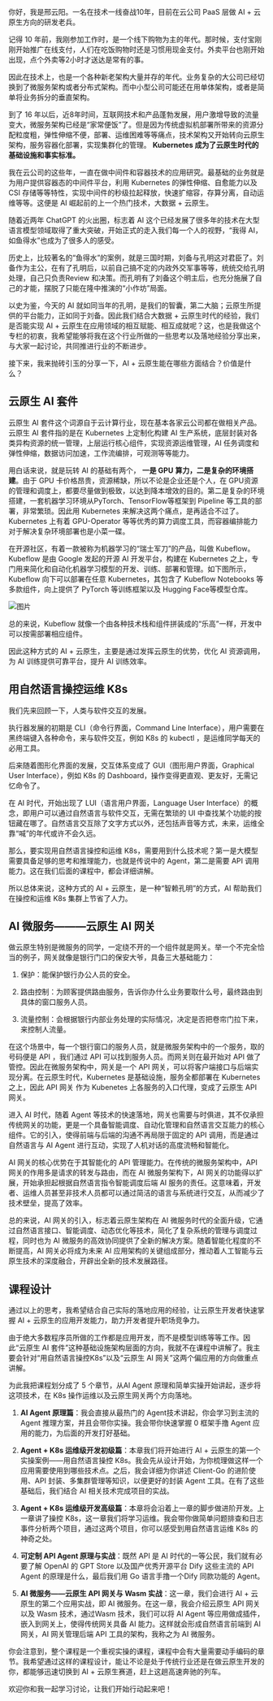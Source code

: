 你好，我是邢云阳。一名在技术一线奋战10年，目前在云公司 PaaS 层做 AI + 云原生方向的研发老兵。

记得 10 年前，我刚参加工作时，是一个线下购物为主的年代。那时候，支付宝刚刚开始推广在线支付，人们在吃饭购物时还是习惯用现金支付。外卖平台也刚开始出现，点个外卖等2小时才送达是常有的事。

因此在技术上，也是一个各种新老架构大量并存的年代。业务复杂的大公司已经切换到了微服务架构或者分布式架构。而中小型公司可能还在用单体架构，或者是简单将业务拆分的垂直架构。

到了 16 年以后，近8年时间，互联网技术和产品蓬勃发展，用户激增导致的流量变大，微服务架构已经是“家常便饭”了。但是因为传统虚拟机部署所带来的资源分配粒度粗，弹性伸缩不便，部署、运维困难等等痛点，技术架构又开始转向云原生架构，服务容器化部署，实现集群化的管理。 **Kubernetes 成为了云原生时代的基础设施和事实标准。**

我在云公司的这些年，一直在做中间件和容器技术的应用研究。最基础的业务就是为用户提供容器态的中间件平台，利用 Kubernetes 的弹性伸缩、自愈能力以及 CSI 存储等等特性，实现中间件的秒级拉起释放，快速扩缩容，存算分离，自动运维等等。这便是 AI 崛起前的上一个热门技术，大数据 + 云原生。

随着近两年 ChatGPT 的火出圈，标志着 AI 这个已经发展了很多年的技术在大型语言模型领域取得了重大突破，开始正式的走入我们每一个人的视野，“我得 AI，如鱼得水”也成为了很多人的感受。

历史上，比较著名的“鱼得水”的案例，就是三国时期，刘备与孔明这对君臣了。刘备作为主公，在有了孔明后，以前自己搞不定的内政外交军事等等，统统交给孔明处理，自己只负责Review 和决策。而孔明有了刘备这个明主后，也充分施展了自己的才能，摆脱了只能在隆中推演的“小作坊”局面。

以史为鉴，今天的 AI 就如同当年的孔明，是我们的智囊，第二大脑；云原生所提供的平台能力，正如同于刘备。因此我们结合大数据 + 云原生时代的经验，我们是否能实现 AI + 云原生在应用领域的相互赋能、相互成就呢？这，也是我做这个专栏的初衷，我希望能够将我在这个行业所做的一些思考以及落地经验分享出来，与大家一起讨论，共同推进行业的不断进步。

接下来，我来抛砖引玉的分享一下，AI + 云原生能在哪些方面结合？价值是什么？

## 云原生 AI 套件

云原生 AI 套件这个词源自于云计算行业，现在基本各家云公司都在做相关产品。云原生 AI 套件指的是在 Kubernetes 上定制化构建 AI 生产系统，底层封装对各类异构资源的统一管理，上层运行核心组件，实现资源运维管理，AI 任务调度和弹性伸缩，数据访问加速，工作流编排，可观测等等能力。

用白话来说，就是玩转 AI 的基础有两个， **一是 GPU** **算力，二是复杂的环境搭建**。由于 GPU 卡价格昂贵，资源稀缺，所以不论是企业还是个人，在 GPU资源的管理和调度上，都要尽量做到极致，以达到降本增效的目的。第二是复杂的环境搭建，一套机器学习环境从PyTorch、TensorFlow等框架到 Pipeline 等工具的部署，非常繁琐。因此用 Kubernetes 来解决这两个痛点，是再适合不过了。Kubernetes 上有着 GPU-Operator 等等优秀的算力调度工具，而容器编排能力对于解决复杂环境部署也是小菜一碟。

在开源社区，有着一款被称为机器学习的“瑞士军刀”的产品，叫做 Kubeflow。Kubeflow 是由 Google 发起的开源 AI 开发平台，构建在 Kubernetes 之上，专门用来简化和自动化机器学习模型的开发、训练、部署和管理。如下图所示，Kubeflow 向下可以部署在任意 Kubernetes，其包含了 Kubeflow Notebooks 等多款组件，向上提供了 PyTorch 等训练框架以及 Hugging Face等模型仓库。

![图片](https://static001.geekbang.org/resource/image/99/a2/993419b132878355d3yycb0a06f7dba2.jpg?wh=1169x1115)

总的来说，Kubeflow 就像一个由各种技术栈和组件拼装成的“乐高”一样，开发中可以按需部署相应组件。

因此这种方式的 AI + 云原生，主要是通过发挥云原生的优势，优化 AI 资源调用，为 AI 训练提供可靠平台，提升 AI 训练效率。

## 用自然语言操控运维 K8s

我们先来回顾一下，人类与软件交互的发展。

执行器发展的初期是 CLI（命令行界面，Command Line Interface），用户需要在黑终端键入各种命令，来与软件交互，例如 K8s 的 kubectl ，是运维同学每天的必用工具。

后来随着图形化界面的发展，交互体系变成了 GUI（图形用户界面，Graphical User Interface），例如 K8s 的 Dashboard，操作变得更直观、更友好，无需记忆命令了。

在 AI 时代，开始出现了 LUI（语言用户界面，Language User Interface）的概念，即用户可以通过自然语言与软件交互，无需在繁琐的 UI 中查找某个功能的按钮藏在哪了。自然语言交互除了文字方式以外，还包括声音等方式，未来，运维全靠“喊”的年代或许不会久远。

那么，要实现用自然语言操控和运维 K8s，需要用到什么技术呢？第一是大模型需要具备足够的思考和推理能力，也就是传说中的 Agent，第二是需要 API 调用能力。这在我们后面的课程中，都会详细讲解。

所以总体来说，这种方式的 AI + 云原生，是一种“智赖孔明”的方式，AI 帮助我们在操控和运维 K8s 集群上节省了人力。

## AI 微服务———云原生 AI 网关

做云原生特别是微服务的同学，一定绕不开的一个组件就是网关。举一个不完全恰当的例子，网关就像是银行门口的保安大爷，具备三大基础能力：

1. 保护：能保护银行办公人员的安全。

2. 路由控制：为顾客提供路由服务，告诉你办什么业务要取什么号，最终路由到具体的窗口服务人员。

3. 流量控制：会根据银行内部业务处理的实际情况，决定是否把卷帘门拉下来，来控制人流量。


在这个场景中，每一个银行窗口的服务人员，就是微服务架构中的一个服务，取的号码便是 API ，我们通过 API 可以找到服务人员。而网关则在最开始对 API 做了管控。因此在微服务架构中，网关是一个 API 网关，可以将客户端接口与后端实现分离。在云原生时代，Kubernetes 是基础设施，服务全都部署在 Kubernetes 之上，因此 API 网关 作为 Kubenetes 上各服务的入口代理，变成了云原生 API 网关。

进入 AI 时代，随着 Agent 等技术的快速落地，网关也需要与时俱进，其不仅承担传统网关的功能，更是一个具备智能调度、自动化管理和自然语言交互能力的核心组件。它的引入，使得前端与后端的沟通不再局限于固定的 API 调用，而是通过自然语言与 AI Agent 进行互动，实现了人机对话的高度流畅和智能化。

AI 网关的核心优势在于其智能化的 API 管理能力。在传统的微服务架构中，API 网关的作用多是请求的转发与路由，而在 AI 微服务架构下，AI 网关的功能得以扩展，开始承担起根据自然语言指令智能调度后端 AI 服务的责任。这意味着，开发者、运维人员甚至非技术人员都可以通过简洁的语言与系统进行交互，从而减少了技术壁垒，提高了效率。

总的来说，AI 网关的引入，标志着云原生架构在 AI 微服务时代的全面升级，它通过自然语言接口、智能调度、动态优化等技术，简化了复杂系统的管理与调度过程，同时也为 AI 微服务的高效协同提供了全新的解决方案。随着智能化程度的不断提高，AI 网关必将成为未来 AI 应用架构的关键组成部分，推动着人工智能与云原生技术的深度融合，开辟出全新的技术发展路径。

## 课程设计

通过以上的思考，我希望结合自己实际的落地应用的经验，让云原生开发者快速掌握 AI + 云原生的应用开发能力，助力开发者提升职场竞争力。

由于绝大多数程序员所做的工作都是应用开发，而不是模型训练等等工作。因此“云原生 AI 套件”这种基础设施架构层面的方向，我就不在课程中讲解了。我主要会针对“用自然语言操控K8s”以及“云原生 AI 网关”这两个偏应用的方向做重点讲解。

为此我把课程划分成了 5 个章节，从AI Agent 原理和简单实操开始讲起，逐步将这项技术，在 K8s 操作运维以及云原生网关两个方向落地。

1. **AI Agent 原理篇**：我会直接从最热门的 Agent技术讲起，你会学习到主流的 Agent 推理方案，并且会带你实操。我会带你快速掌握 0 框架手撸 Agent 应用的能力，为后面的开发打好基础。

2. **Agent + K8s 运维级开发初级篇**：本章我们将开始进行 AI + 云原生的第一个实操案例——用自然语言操控 K8s。我会先从设计开始，为你梳理做这样一个应用需要使用到哪些技术点。之后，我会详细为你讲述 Client-Go 的进阶使用、API 封装、多集群管理等知识，以便更好的封装 Agent 工具。在有了这些基础后，我们结合 AI 相关技术完成项目的实战。

3. **Agent + K8s 运维级开发高级篇**：本章将会沿着上一章的脚步做进阶开发。上一章讲了操控 K8s，这一章我们将学习运维。我会带你做简单问题排查和日志事件分析两个项目，通过这两个项目，你可以感受到用自然语言运维 K8s 的神奇之处。

4. **可定制 API Agent 原理与实战**：既然 API 是 AI 时代的一等公民，我们就有必要了解 OpenAI 的 GPT Store 以及国产优秀开源平台 Dify 这些主流的 API Agent 的原理是什么，最后我们用 Go 语言手撸一个Dify 同款功能的 Agent。

5. **AI 微服务——云原生 API 网关与 Wasm 实战**：这一章，我们会进行 AI + 云原生的第二个应用实战，即 AI 微服务。在这一章，我会介绍云原生 API 网关以及 Wasm 技术，通过Wasm 技术，我们可以将 AI Agent 等应用做成插件，嵌入到网关上，使得传统网关具备 AI 能力。这样就会形成自然语言前端到 AI 网关，AI 网关管理后端 API 工具的架构，我称之为 AI 微服务。


你会注意到，整个课程是一个重视实操的课程，课程中会有大量需要动手编码的章节。我希望通过这样的课程设计，能让不论是处于传统行业还是在做云原生开发的你，都能够迅速切换到 AI + 云原生赛道，赶上这趟高速奔驰的列车。

欢迎你和我一起学习讨论，让我们开始行动起来吧！